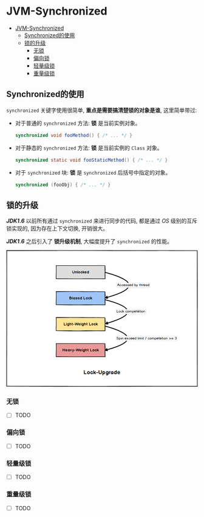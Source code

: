 # JVM-Synchronized

- [JVM-Synchronized](#jvm-synchronized)
  - [Synchronized的使用](#synchronized的使用)
  - [锁的升级](#锁的升级)
    - [无锁](#无锁)
    - [偏向锁](#偏向锁)
    - [轻量级锁](#轻量级锁)
    - [重量级锁](#重量级锁)

## Synchronized的使用

`synchronized` 关键字使用很简单, **重点是需要搞清楚锁的对象是谁**, 这里简单带过:

- 对于普通的 `synchronized` 方法: **锁** 是当前实例对象。

  ```java
  synchronized void fooMethod() { /* ... */ }
  ```

- 对于静态的 `synchronized` 方法: **锁** 是当前实例的 `Class` 对象。

  ```java
  synchronized static void fooStaticMethod() { /* ... */ }
  ```

- 对于 `synchronized` 块: **锁** 是 `synchronized` 后括号中指定的对象。

  ```java
  synchronized (fooObj) { /* ... */ }
  ```

## 锁的升级

***JDK1.6*** 以前所有通过 `synchronized` 来进行同步的代码, 都是通过 *OS* 级别的互斥锁实现的, 因为存在上下文切换, 开销很大。

***JDK1.6*** 之后引入了 **锁升级机制**, 大幅度提升了 `synchronized` 的性能。

![JUC-Monitor-Lock-Upgrade](../../.assets/JUC-Monitor-Lock-Upgrade.png)

### 无锁

- [ ] TODO

### 偏向锁

- [ ] TODO

### 轻量级锁

- [ ] TODO

### 重量级锁

- [ ] TODO
